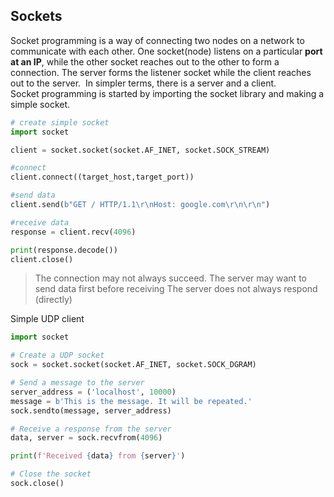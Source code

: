 ## Sockets

Socket programming is a way of connecting two nodes on a network to communicate with each other. 
One socket(node) listens on a particular **port at an IP**, while the other socket reaches out to the other to form a connection. The server forms the listener socket while the client reaches out to the server.  In simpler terms, there is a server and a client.   
Socket programming is started by importing the socket library and making a simple socket.
```python
# create simple socket
import socket

client = socket.socket(socket.AF_INET, socket.SOCK_STREAM)
```
[^1]: AF_INET: indicates the use of IPv4
[^2]: SOCK_STREAM: indicates that this is a TCP client.

```python
#connect
client.connect((target_host,target_port))

#send data
client.send(b"GET / HTTP/1.1\r\nHost: google.com\r\n\r\n")

#receive data
response = client.recv(4096)

print(response.decode())
client.close()
```
> The connection may not always succeed. 
> The server may want to send data first before receiving
> The server does not always respond (directly)

Simple UDP client
```python
import socket

# Create a UDP socket
sock = socket.socket(socket.AF_INET, socket.SOCK_DGRAM)

# Send a message to the server
server_address = ('localhost', 10000)
message = b'This is the message. It will be repeated.'
sock.sendto(message, server_address)

# Receive a response from the server
data, server = sock.recvfrom(4096)

print(f'Received {data} from {server}')

# Close the socket
sock.close()